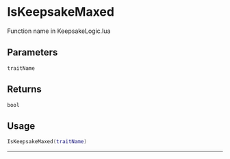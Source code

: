 # IsKeepsakeMaxed
Function name in KeepsakeLogic.lua
## Parameters
`traitName`
## Returns
`bool`
## Usage
```lua
IsKeepsakeMaxed(traitName)
```
---
